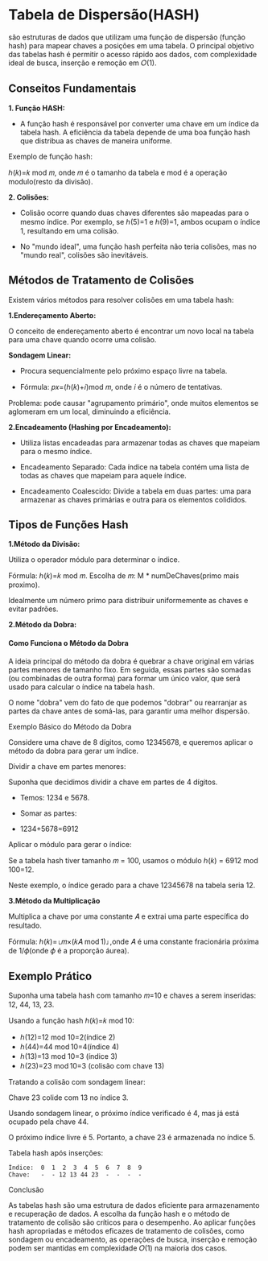 # Tabela de Dispersão(HASH)

são estruturas de dados que utilizam uma função de dispersão (função hash) para mapear chaves a posições em uma tabela. O principal objetivo das tabelas hash é permitir o acesso rápido aos dados, com complexidade ideal de busca, inserção e remoção em 
𝑂(1).


## Conseitos Fundamentais

**1. Função HASH:**

- A função hash é responsável por converter uma chave em um índice da tabela hash. A eficiência da tabela depende de uma boa função hash que distribua as chaves de maneira uniforme.


Exemplo de função hash:

ℎ(𝑘)=𝑘 mod 𝑚, onde 𝑚 é o tamanho da tabela e mod é a operação modulo(resto da divisão).

**2. Colisões:**
 - Colisão ocorre quando duas chaves diferentes são mapeadas para o mesmo índice. Por exemplo, se ℎ(5)=1 e ℎ(9)=1, ambos ocupam o índice 1, resultando em uma colisão.

- No "mundo ideal", uma função hash perfeita não teria colisões, mas no "mundo real", colisões são inevitáveis.

## Métodos de Tratamento de Colisões

Existem vários métodos para resolver colisões em uma tabela hash:

**1.Endereçamento Aberto:**

O conceito de endereçamento aberto é encontrar um novo local na tabela para uma chave quando ocorre uma colisão.

**Sondagem Linear:**

- Procura sequencialmente pelo próximo espaço livre na tabela.

- Fórmula: 𝑝𝑥=(ℎ(𝑘)+𝑖)mod 𝑚, onde 𝑖 é o número de tentativas.

Problema: pode causar "agrupamento primário", onde muitos elementos se aglomeram em um local, diminuindo a eficiência.

**2.Encadeamento (Hashing por Encadeamento):**

- Utiliza listas encadeadas para armazenar todas as chaves que mapeiam para o mesmo índice.

- Encadeamento Separado: Cada índice na tabela contém uma lista de todas as chaves que mapeiam para aquele índice.

- Encadeamento Coalescido: Divide a tabela em duas partes: uma para armazenar as chaves primárias e outra para os elementos colididos.

## Tipos de Funções Hash

**1.Método da Divisão:**

Utiliza o operador módulo para determinar o índice.

Fórmula: ℎ(𝑘)=𝑘 mod 𝑚.
Escolha de 𝑚: M * numDeChaves(primo mais proximo).

Idealmente um número primo para distribuir uniformemente as chaves e evitar padrões.

**2.Método da Dobra:**

#### Como Funciona o Método da Dobra

A ideia principal do método da dobra é quebrar a chave original em várias partes menores de tamanho fixo. Em seguida, essas partes são somadas (ou combinadas de outra forma) para formar um único valor, que será usado para calcular o índice na tabela hash.

O nome "dobra" vem do fato de que podemos "dobrar" ou rearranjar as partes da chave antes de somá-las, para garantir uma melhor dispersão.

Exemplo Básico do Método da Dobra

Considere uma chave de 8 dígitos, como 12345678, e queremos aplicar o método da dobra para gerar um índice.

Dividir a chave em partes menores:

Suponha que decidimos dividir a chave em partes de 4 dígitos.

- Temos: 1234 e 5678.

- Somar as partes:

 - 1234+5678=6912

Aplicar o módulo para gerar o índice:

Se a tabela hash tiver tamanho 𝑚 = 100, usamos o módulo ℎ(𝑘) = 6912 mod 100=12.

Neste exemplo, o índice gerado para a chave 12345678 na tabela seria 12.

**3.Método da Multiplicação**

Multiplica a chave por uma constante 𝐴 e extrai uma parte específica do resultado.

Fórmula: ℎ(𝑘)=⌊𝑚×(𝑘𝐴 mod 1)⌋,onde 𝐴 é uma constante fracionária próxima de 1/𝜙(onde 𝜙 é a proporção áurea).


## Exemplo Prático

Suponha uma tabela hash com tamanho 𝑚=10 e chaves a serem inseridas: 12, 44, 13, 23.

Usando a função hash ℎ(𝑘)=𝑘 mod 10: 
- ℎ(12)=12 mod 10=2(índice 2)
- ℎ(44)=44 mod 10=4(índice 4)
- ℎ(13)=13 mod 10=3 (índice 3)
- ℎ(23)=23 mod 10=3 (colisão com chave 13)

Tratando a colisão com sondagem linear:

Chave 23 colide com 13 no índice 3.

Usando sondagem linear, o próximo índice verificado é 4, mas já está ocupado pela chave 44.

O próximo índice livre é 5. Portanto, a chave 23 é armazenada no índice 5.

Tabela hash após inserções:

```
Índice:  0  1  2  3  4  5  6  7  8  9
Chave:   -  - 12 13 44 23  -  -  -  -

```

Conclusão

As tabelas hash são uma estrutura de dados eficiente para armazenamento e recuperação de dados. A escolha da função hash e o método de tratamento de colisão são críticos para o desempenho. Ao aplicar funções hash apropriadas e métodos eficazes de tratamento de colisões, como sondagem ou encadeamento, as operações de busca, inserção e remoção podem ser mantidas em complexidade 𝑂(1) na maioria dos casos.